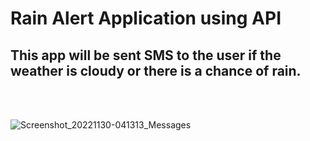 # Rain Alert Application using API

## This app will be sent SMS to the user if the weather is cloudy or there is a chance of rain.
<br>
<br>

![Screenshot_20221130-041313_Messages](https://user-images.githubusercontent.com/49407545/204662510-b9d8b716-79e1-4b4e-bff7-cdb7e8afb54c.jpg)
